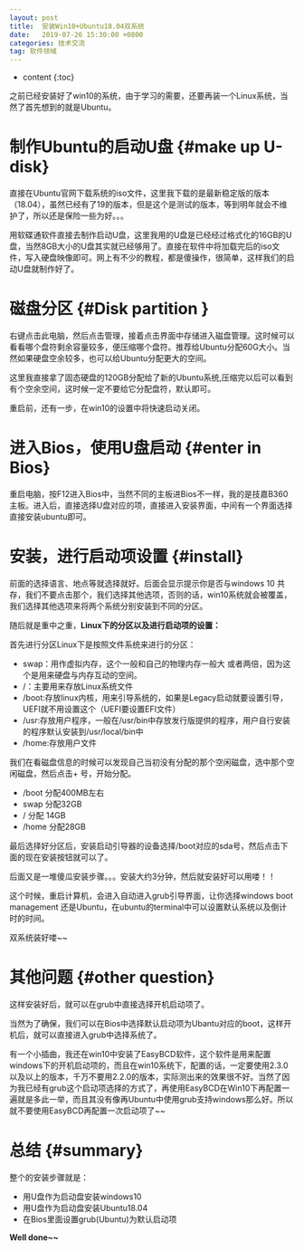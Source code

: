 ```yaml
---
layout: post
title:  安装Win10+Ubuntu18.04双系统
date:   2019-07-26 15:30:00 +0800
categories: 技术交流
tag: 软件领域
---
```


* content
{:toc}


之前已经安装好了win10的系统，由于学习的需要，还要再装一个Linux系统，当然了首先想到的就是Ubuntu。


制作Ubuntu的启动U盘                      {#make up U-disk}
====================================

直接在Ubuntu官网下载系统的iso文件，这里我下载的是最新稳定版的版本（18.04），虽然已经有了19的版本，但是这个是测试的版本，等到明年就会不维护了，所以还是保险一些为好。。。

用软碟通软件直接去制作启动U盘，这里我用的U盘是已经经过格式化的16GB的U盘，当然8GB大小的U盘其实就已经够用了。直接在软件中将加载完后的iso文件，写入硬盘映像即可。网上有不少的教程，都是傻操作，很简单，这样我们的启动U盘就制作好了。


磁盘分区	                       {#Disk partition }
====================================

右键点击此电脑，然后点击管理，接着点击界面中存储进入磁盘管理。这时候可以看看哪个盘符剩余容量较多，便压缩哪个盘符。推荐给Ubuntu分配60G大小。当然如果硬盘空余较多，也可以给Ubuntu分配更大的空间。

这里我直接拿了固态硬盘的120GB分配给了新的Ubuntu系统,压缩完以后可以看到有个空余空间，这时候一定不要给它分配盘符，默认即可。

重启前，还有一步，在win10的设置中将快速启动关闭。


进入Bios，使用U盘启动            {#enter in Bios}
====================================

重启电脑，按F12进入Bios中，当然不同的主板进Bios不一样，我的是技嘉B360主板。进入后，直接选择U盘对应的项，直接进入安装界面，中间有一个界面选择直接安装ubuntu即可。


安装，进行启动项设置                   {#install}
====================================

前面的选择语言、地点等就选择就好。后面会显示提示你是否与windows 10 共存，我们不要点击那个，我们选择其他选项，否则的话，win10系统就会被覆盖，我们选择其他选项来将两个系统分别安装到不同的分区。

随后就是重中之重，**Linux下的分区以及进行启动项的设置：**

首先进行分区Linux下是按照文件系统来进行的分区： 
- swap：用作虚拟内存，这个一般和自己的物理内存一般大 或者两倍，因为这个是用来硬盘与内存互动的空间。
- /：主要用来存放Linux系统文件 
- /boot:存放linux内核，用来引导系统的，如果是Legacy启动就要设置引导，UEFI就不用设置这个（UEFI要设置EFI文件）
- /usr:存放用户程序，一般在/usr/bin中存放发行版提供的程序，用户自行安装的程序默认安装到/usr/local/bin中 
- /home:存放用户文件

我们在看磁盘信息的时候可以发现自己当初没有分配的那个空闲磁盘，选中那个空闲磁盘，然后点击+ 号，开始分配。

- /boot 分配400MB左右
- swap 分配32GB
- / 分配 14GB
- /home 分配28GB

最后选择好分区后，安装启动引导器的设备选择/boot对应的sda号，然后点击下面的现在安装按钮就可以了。

后面又是一堆傻瓜安装步骤。。。安装大约3分钟，然后就安装好可以用喽！！

这个时候，重启计算机，会进入自动进入grub引导界面，让你选择windows boot management 还是Ubuntu，在ubuntu的terminal中可以设置默认系统以及倒计时的时间。

双系统装好喽~~


其他问题        {#other question}
====================================

这样安装好后，就可以在grub中直接选择开机启动项了。

当然为了确保，我们可以在Bios中选择默认启动项为Ubantu对应的boot，这样开机后，就可以直接进入grub中选择系统了。

有一个小插曲，我还在win10中安装了EasyBCD软件，这个软件是用来配置windows下的开机启动项的，而且在win10系统下，配置的话，一定要使用2.3.0以及以上的版本，千万不要用2.2.0的版本，实际测出来的效果很不好。当然了因为我已经有grub这个启动项选择的方式了，再使用EasyBCD在Win10下再配置一遍就是多此一举，而且其没有像再Ubuntu中使用grub支持windows那么好。所以就不要使用EasyBCD再配置一次启动项了~~


总结        {#summary}
====================================

整个的安装步骤就是：

- 用U盘作为启动盘安装windows10
- 用U盘作为启动盘安装Ubuntu18.04
- 在Bios里面设置grub(Ubuntu)为默认启动项



**Well done~~**